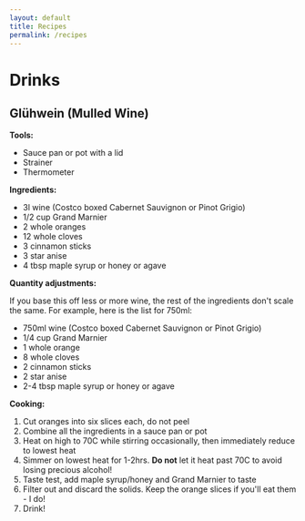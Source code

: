 ```yaml
---
layout: default
title: Recipes
permalink: /recipes
---
```


# Drinks

## Glühwein (Mulled Wine)

**Tools:**

- Sauce pan or pot with a lid
- Strainer
- Thermometer

**Ingredients:**

* 3l wine (Costco boxed Cabernet Sauvignon or Pinot Grigio)
* 1/2 cup Grand Marnier
* 2 whole oranges
* 12 whole cloves
* 3 cinnamon sticks
* 3 star anise
* 4 tbsp maple syrup or honey or agave

**Quantity adjustments:**

If you base this off less or more wine, the rest of the ingredients don't scale the same. For example, here is the list for 750ml:

* 750ml wine (Costco boxed Cabernet Sauvignon or Pinot Grigio)
* 1/4 cup Grand Marnier
* 1 whole orange
* 8 whole cloves
* 2 cinnamon sticks
* 2 star anise
* 2-4 tbsp maple syrup or honey or agave

**Cooking:**

1. Cut oranges into six slices each, do not peel
1. Combine all the ingredients in a sauce pan or pot
1. Heat on high to 70C while stirring occasionally, then immediately reduce to lowest heat
1. Simmer on lowest heat for 1-2hrs. **Do not** let it heat past 70C to avoid losing precious alcohol!
1. Taste test, add maple syrup/honey and Grand Marnier to taste
1. Filter out and discard the solids. Keep the orange slices if you'll eat them - I do!
1. Drink!
